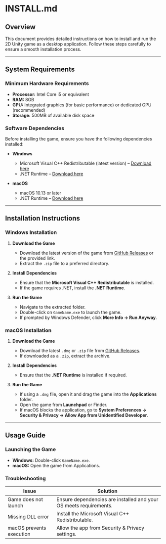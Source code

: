 # INSTALL.md

## Overview
This document provides detailed instructions on how to install and run the 2D Unity game as a desktop application. Follow these steps carefully to ensure a smooth installation process.

---

## System Requirements

### Minimum Hardware Requirements
- **Processor:** Intel Core i5 or equivalent
- **RAM:** 8GB
- **GPU:** Integrated graphics (for basic performance) or dedicated GPU (recommended)
- **Storage:** 500MB of available disk space

### Software Dependencies
Before installing the game, ensure you have the following dependencies installed:

- **Windows**
  - Microsoft Visual C++ Redistributable (latest version) – [Download here](https://aka.ms/vs/17/release/vc_redist.x64.exe)
  - .NET Runtime – [Download here](https://dotnet.microsoft.com/en-us/download/dotnet)

- **macOS**
  - macOS 10.13 or later
  - .NET Runtime – [Download here](https://dotnet.microsoft.com/en-us/download/dotnet)

---

## Installation Instructions

### Windows Installation
1. **Download the Game**
   - Download the latest version of the game from [GitHub Releases](https://github.com/your-repo-name/releases) or the provided link.
   - Extract the `.zip` file to a preferred directory.

2. **Install Dependencies**
   - Ensure that the **Microsoft Visual C++ Redistributable** is installed.
   - If the game requires .NET, install the **.NET Runtime**.

3. **Run the Game**
   - Navigate to the extracted folder.
   - Double-click on `GameName.exe` to launch the game.
   - If prompted by Windows Defender, click **More Info → Run Anyway**.

### macOS Installation
1. **Download the Game**
   - Download the latest `.dmg` or `.zip` file from [GitHub Releases](https://github.com/your-repo-name/releases).
   - If downloaded as a `.zip`, extract the archive.

2. **Install Dependencies**
   - Ensure that the **.NET Runtime** is installed if required.

3. **Run the Game**
   - If using a `.dmg` file, open it and drag the game into the **Applications** folder.
   - Open the game from **Launchpad** or Finder.
   - If macOS blocks the application, go to **System Preferences → Security & Privacy → Allow App from Unidentified Developer**.

---

## Usage Guide
### Launching the Game
- **Windows:** Double-click `GameName.exe`.
- **macOS:** Open the game from Applications.

### Troubleshooting
| Issue | Solution |
|--------|---------|
| Game does not launch | Ensure dependencies are installed and your OS meets requirements. |
| Missing DLL error | Install the Microsoft Visual C++ Redistributable. |
| macOS prevents execution | Allow the app from Security & Privacy settings. |
